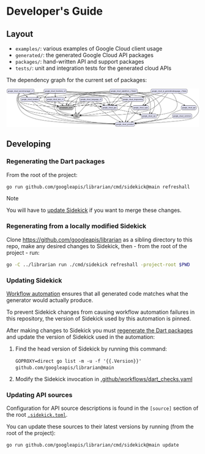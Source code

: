 # Developer's Guide

## Layout

- `examples/`: various examples of Google Cloud client usage
- `generated/`: the generated Google Cloud API packages
- `packages/`: hand-written API and support packages
- `tests/`: unit and integration tests for the generated cloud APIs

The dependency graph for the current set of packages:

![alt text](deps.png)

## Developing

### Regenerating the Dart packages

From the root of the project:

```bash
go run github.com/googleapis/librarian/cmd/sidekick@main refreshall
```

> [!NOTE]
> You will have to [update Sidekick](#updating-sidekick) if you want to merge these changes.

### Regenerating from a locally modified Sidekick

Clone https://github.com/googleapis/librarian as a sibling directory to this
repo, make any desired changes to Sidekick, then - from the root of the
project - run:

```bash
go -C ../librarian run ./cmd/sidekick refreshall -project-root $PWD
```

### Updating Sidekick

[Workflow automation](.github/workflows/dart_checks.yaml) ensures that all
generated code matches what the generator would actually produce.

To prevent Sidekick changes from causing workflow automation failures in this
repository, the version of Sidekick used by this automation is pinned.

After making changes to Sidekick you must 
[regenerate the Dart packages](#regenerating-the-dart-packages) and update
the version of Sidekick used in the automation:
1. Find the head version of Sidekick by running this command:
   
   `GOPROXY=direct go list -m -u -f '{{.Version}}' github.com/googleapis/librarian@main`
2. Modify the Sidekick invocation in [.github/workflows/dart_checks.yaml](.github/workflows/dart_checks.yaml)

### Updating API sources

Configuration for API source descriptions is found in the `[source]`
section of the root [`.sidekick.toml`](.sidekick.toml).

You can update these sources to their latest versions by running
(from the root of the project):

```bash
go run github.com/googleapis/librarian/cmd/sidekick@main update
```
